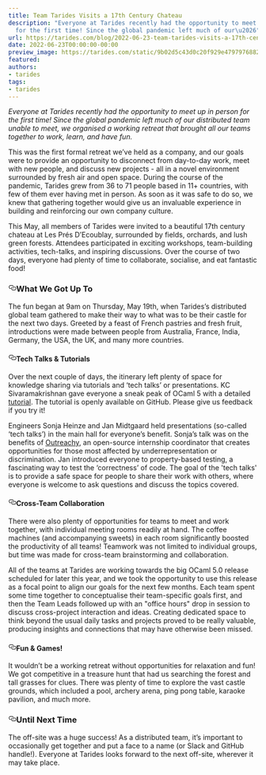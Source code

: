 ```yaml
---
title: Team Tarides Visits a 17th Century Chateau
description: "Everyone at Tarides recently had the opportunity to meet up in person
  for the first time! Since the global pandemic left much of our\u2026"
url: https://tarides.com/blog/2022-06-23-team-tarides-visits-a-17th-century-chateau
date: 2022-06-23T00:00:00-00:00
preview_image: https://tarides.com/static/9b02d5c43d0c20f929e47979768821d4/3f2a2/team_tarides.png
featured:
authors:
- tarides
tags:
- tarides
---
```


<p><em>Everyone at Tarides recently had the opportunity to meet up in person for the first time! Since the global pandemic left much of our distributed team unable to meet, we organised a working retreat that brought all our teams together to work, learn, and have fun.</em></p>
<p>This was the first formal retreat we&rsquo;ve held as a company, and our goals were to provide an opportunity to disconnect from day-to-day work, meet with new people, and discuss new projects - all in a novel environment surrounded by fresh air and open space. During the course of the pandemic, Tarides grew from 36 to 71 people based in 11+ countries, with few of them ever having met in person. As soon as it was safe to do so, we knew that gathering together would give us an invaluable experience in building and reinforcing our own company culture.</p>
<p>This May, all members of Tarides were invited to a beautiful 17th century chateau at Les Pr&eacute;s D&rsquo;Ecoublay, surrounded by fields, orchards, and lush green forests. Attendees participated in exciting workshops, team-building activities, tech-talks, and inspiring discussions. Over the course of two days, everyone had plenty of time to collaborate, socialise, and eat fantastic food!</p>
<h3 style="position:relative;"><a href="https://tarides.com/feed.xml#what-we-got-up-to" aria-label="what we got up to permalink" class="anchor before"><svg aria-hidden="true" focusable="false" height="16" version="1.1" viewbox="0 0 16 16" width="16"><path fill-rule="evenodd" d="M4 9h1v1H4c-1.5 0-3-1.69-3-3.5S2.55 3 4 3h4c1.45 0 3 1.69 3 3.5 0 1.41-.91 2.72-2 3.25V8.59c.58-.45 1-1.27 1-2.09C10 5.22 8.98 4 8 4H4c-.98 0-2 1.22-2 2.5S3 9 4 9zm9-3h-1v1h1c1 0 2 1.22 2 2.5S13.98 12 13 12H9c-.98 0-2-1.22-2-2.5 0-.83.42-1.64 1-2.09V6.25c-1.09.53-2 1.84-2 3.25C6 11.31 7.55 13 9 13h4c1.45 0 3-1.69 3-3.5S14.5 6 13 6z"></path></svg></a>What We Got Up To</h3>
<p>The fun began at 9am on Thursday, May 19th, when Tarides&rsquo;s distributed global team gathered to make their way to what was to be their castle for the next two days. Greeted by a feast of French pastries and fresh fruit, introductions were made between people from Australia, France, India, Germany, the USA, the UK, and many more countries.</p>
<h4 style="position:relative;"><a href="https://tarides.com/feed.xml#tech-talks--tutorials" aria-label="tech talks  tutorials permalink" class="anchor before"><svg aria-hidden="true" focusable="false" height="16" version="1.1" viewbox="0 0 16 16" width="16"><path fill-rule="evenodd" d="M4 9h1v1H4c-1.5 0-3-1.69-3-3.5S2.55 3 4 3h4c1.45 0 3 1.69 3 3.5 0 1.41-.91 2.72-2 3.25V8.59c.58-.45 1-1.27 1-2.09C10 5.22 8.98 4 8 4H4c-.98 0-2 1.22-2 2.5S3 9 4 9zm9-3h-1v1h1c1 0 2 1.22 2 2.5S13.98 12 13 12H9c-.98 0-2-1.22-2-2.5 0-.83.42-1.64 1-2.09V6.25c-1.09.53-2 1.84-2 3.25C6 11.31 7.55 13 9 13h4c1.45 0 3-1.69 3-3.5S14.5 6 13 6z"></path></svg></a>Tech Talks &amp; Tutorials</h4>
<p>Over the next couple of days, the itinerary left plenty of space for knowledge sharing via tutorials and &lsquo;tech talks&rsquo; or presentations. KC Sivaramakrishnan gave everyone a sneak peak of OCaml 5 with a detailed <a href="https://github.com/kayceesrk/ocaml5-tutorial/">tutorial</a>. The tutorial is openly available on GitHub. Please give us feedback if you try it!</p>
<p>Engineers Sonja Heinze and Jan Midtgaard held presentations (so-called &lsquo;tech talks&rsquo;) in the main hall for everyone&rsquo;s benefit. Sonja&rsquo;s talk was on the benefits of <a href="https://www.outreachy.org">Outreachy</a>, an open-source internship coordinator that creates opportunities for those most affected by underrepresentation or discrimination. Jan introduced everyone to property-based testing, a fascinating way to test the &lsquo;correctness&rsquo; of code. The goal of the 'tech talks' is to provide a safe space for people to share their work with others, where everyone is welcome to ask questions and discuss the topics covered.</p>
<h4 style="position:relative;"><a href="https://tarides.com/feed.xml#cross-team-collaboration" aria-label="cross team collaboration permalink" class="anchor before"><svg aria-hidden="true" focusable="false" height="16" version="1.1" viewbox="0 0 16 16" width="16"><path fill-rule="evenodd" d="M4 9h1v1H4c-1.5 0-3-1.69-3-3.5S2.55 3 4 3h4c1.45 0 3 1.69 3 3.5 0 1.41-.91 2.72-2 3.25V8.59c.58-.45 1-1.27 1-2.09C10 5.22 8.98 4 8 4H4c-.98 0-2 1.22-2 2.5S3 9 4 9zm9-3h-1v1h1c1 0 2 1.22 2 2.5S13.98 12 13 12H9c-.98 0-2-1.22-2-2.5 0-.83.42-1.64 1-2.09V6.25c-1.09.53-2 1.84-2 3.25C6 11.31 7.55 13 9 13h4c1.45 0 3-1.69 3-3.5S14.5 6 13 6z"></path></svg></a>Cross-Team Collaboration</h4>
<p>There were also plenty of opportunities for teams to meet and work together, with individual meeting rooms readily at hand. The coffee machines (and accompanying sweets) in each room significantly boosted the productivity of all teams! Teamwork was not limited to individual groups, but time was made for cross-team brainstorming and collaboration.</p>
<p>All of the teams at Tarides are working towards the big OCaml 5.0 release scheduled for later this year, and we took the opportunity to use this release as a focal point to align our goals for the next few months. Each team spent some time together to conceptualise their team-specific goals first, and then the Team Leads followed up with an &quot;office hours&quot; drop in session to discuss cross-project interaction and ideas. Creating dedicated space to think beyond the usual daily tasks and projects proved to be really valuable, producing insights and connections that may have otherwise been missed.</p>
<h4 style="position:relative;"><a href="https://tarides.com/feed.xml#fun--games" aria-label="fun  games permalink" class="anchor before"><svg aria-hidden="true" focusable="false" height="16" version="1.1" viewbox="0 0 16 16" width="16"><path fill-rule="evenodd" d="M4 9h1v1H4c-1.5 0-3-1.69-3-3.5S2.55 3 4 3h4c1.45 0 3 1.69 3 3.5 0 1.41-.91 2.72-2 3.25V8.59c.58-.45 1-1.27 1-2.09C10 5.22 8.98 4 8 4H4c-.98 0-2 1.22-2 2.5S3 9 4 9zm9-3h-1v1h1c1 0 2 1.22 2 2.5S13.98 12 13 12H9c-.98 0-2-1.22-2-2.5 0-.83.42-1.64 1-2.09V6.25c-1.09.53-2 1.84-2 3.25C6 11.31 7.55 13 9 13h4c1.45 0 3-1.69 3-3.5S14.5 6 13 6z"></path></svg></a>Fun &amp; Games!</h4>
<p>It wouldn&rsquo;t be a working retreat without opportunities for relaxation and fun! We got competitive in a treasure hunt that had us searching the forest and tall grasses for clues. There was plenty of time to explore the vast castle grounds, which included a pool, archery arena, ping pong table, karaoke pavilion, and much more.</p>
<h3 style="position:relative;"><a href="https://tarides.com/feed.xml#until-next-time" aria-label="until next time permalink" class="anchor before"><svg aria-hidden="true" focusable="false" height="16" version="1.1" viewbox="0 0 16 16" width="16"><path fill-rule="evenodd" d="M4 9h1v1H4c-1.5 0-3-1.69-3-3.5S2.55 3 4 3h4c1.45 0 3 1.69 3 3.5 0 1.41-.91 2.72-2 3.25V8.59c.58-.45 1-1.27 1-2.09C10 5.22 8.98 4 8 4H4c-.98 0-2 1.22-2 2.5S3 9 4 9zm9-3h-1v1h1c1 0 2 1.22 2 2.5S13.98 12 13 12H9c-.98 0-2-1.22-2-2.5 0-.83.42-1.64 1-2.09V6.25c-1.09.53-2 1.84-2 3.25C6 11.31 7.55 13 9 13h4c1.45 0 3-1.69 3-3.5S14.5 6 13 6z"></path></svg></a>Until Next Time</h3>
<p>The off-site was a huge success! As a distributed team, it&rsquo;s important to occasionally get together and put a face to a name (or Slack and GitHub handle!). Everyone at Tarides looks forward to the next off-site, wherever it may take place.</p>
